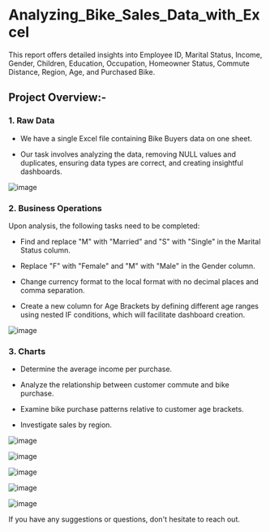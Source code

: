 # Analyzing_Bike_Sales_Data_with_Excel 
This report offers detailed insights into Employee ID, Marital Status, Income, Gender, Children, Education, Occupation, Homeowner Status, Commute Distance, Region, Age, and Purchased Bike.

<h2>Project Overview:-</h2>
<h3>1. Raw Data</h3>

- We have a single Excel file containing Bike Buyers data on one sheet.

- Our task involves analyzing the data, removing NULL values and duplicates, ensuring data types are correct, and creating insightful dashboards.

![image](https://github.com/akhilkn27/Data_analysis_project_for_Awesome_Chocolates_Company_with_Excel/assets/121345663/a5f46932-6874-46fb-b328-f7cfc92967dd)


<h3>2. Business Operations</h3>

Upon analysis, the following tasks need to be completed:

- Find and replace "M" with "Married" and "S" with "Single" in the Marital Status column.
  
- Replace "F" with "Female" and "M" with "Male" in the Gender column.
  
- Change currency format to the local format with no decimal places and comma separation.
  
- Create a new column for Age Brackets by defining different age ranges using nested IF conditions, which will facilitate dashboard creation.

![image](https://github.com/akhilkn27/Data_analysis_project_for_Awesome_Chocolates_Company_with_Excel/assets/121345663/52eba6d3-882b-466c-b147-14e832757d9d)

<h3>3. Charts</h3>

- Determine the average income per purchase.
  
- Analyze the relationship between customer commute and bike purchase.
  
- Examine bike purchase patterns relative to customer age brackets.
  
- Investigate sales by region.

![image](https://github.com/akhilkn27/Data_analysis_project_for_Awesome_Chocolates_Company_with_Excel/assets/121345663/baa225cf-fb6b-4943-bc89-2d3e9020fc91)

![image](https://github.com/akhilkn27/Data_analysis_project_for_Awesome_Chocolates_Company_with_Excel/assets/121345663/789b7139-ff30-46f2-a618-c7c18985c299)

![image](https://github.com/akhilkn27/Data_analysis_project_for_Awesome_Chocolates_Company_with_Excel/assets/121345663/6dcdd555-b318-4f5f-a616-32702a436382)

![image](https://github.com/akhilkn27/Data_analysis_project_for_Awesome_Chocolates_Company_with_Excel/assets/121345663/e9e4242b-d7c2-4cb3-9d93-07a6a6a11526)

![image](https://github.com/akhilkn27/Data_analysis_project_for_Awesome_Chocolates_Company_with_Excel/assets/121345663/da4a3668-a49a-4731-8720-20e4a35f188f)


If you have any suggestions or questions, don't hesitate to reach out.
